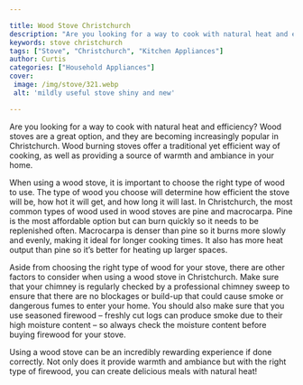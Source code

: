 ```yaml
---

title: Wood Stove Christchurch
description: "Are you looking for a way to cook with natural heat and efficiency? Wood stoves are a great option, and they are becoming increasi...get more detail"
keywords: stove christchurch
tags: ["Stove", "Christchurch", "Kitchen Appliances"]
author: Curtis
categories: ["Household Appliances"]
cover: 
 image: /img/stove/321.webp
 alt: 'mildly useful stove shiny and new'

---
```


Are you looking for a way to cook with natural heat and efficiency? Wood stoves are a great option, and they are becoming increasingly popular in Christchurch. Wood burning stoves offer a traditional yet efficient way of cooking, as well as providing a source of warmth and ambiance in your home.

When using a wood stove, it is important to choose the right type of wood to use. The type of wood you choose will determine how efficient the stove will be, how hot it will get, and how long it will last. In Christchurch, the most common types of wood used in wood stoves are pine and macrocarpa. Pine is the most affordable option but can burn quickly so it needs to be replenished often. Macrocarpa is denser than pine so it burns more slowly and evenly, making it ideal for longer cooking times. It also has more heat output than pine so it’s better for heating up larger spaces.

Aside from choosing the right type of wood for your stove, there are other factors to consider when using a wood stove in Christchurch. Make sure that your chimney is regularly checked by a professional chimney sweep to ensure that there are no blockages or build-up that could cause smoke or dangerous fumes to enter your home. You should also make sure that you use seasoned firewood – freshly cut logs can produce smoke due to their high moisture content – so always check the moisture content before buying firewood for your stove.

Using a wood stove can be an incredibly rewarding experience if done correctly. Not only does it provide warmth and ambiance but with the right type of firewood, you can create delicious meals with natural heat!
